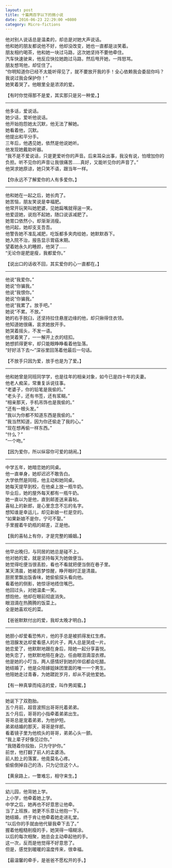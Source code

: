 ```yaml
---
layout: post
title: 十篇两百字以下的微小说
date: 2016-06-23 22:29:00 +0800
category: Micro-fictions
---
```

他对别人说话总是温柔的，却总是对她大声说话。  
他和她的朋友都说他不好，他却没改变，她也一直都是淡笑着。  
朋友相约喝茶，他和她一块过马路，这次她坚持不要他牵住。  
汽车快速驶来，他反应快拉她跑过马路，然后甩开她，一阵怒骂。  
朋友想骂他，却怔住了。  
“你明知道你已经不太能听得见了，就不要放开我的手！全心依赖我会委屈你吗？我说过我会保护你！”  
她笑着哭了。他眼里全是浓浓的爱。

【有时你觉得那不是爱，其实那只是另一种爱。】

---

他多话，爱说话。  
她少话，爱听他说话。  
他开始抱怨她太沉默，他无法了解她。  
她看着他，沉默。  
他提出和平分手。  
三年后，他遇见她，依然是他说她听。  
他发现她戴助听器。  
“我不是不爱说话，只是更爱听你的声音。后来耳朵出事，我没有说，怕增加你的负担。听不见你的声音让我很痛苦……真好，又能听见你的声音了。”  
他哭求她原谅，她只笑不语，跟当年一样。

【你永远不了解爱你的人有多爱你。】

---

他和她在一起之后，她长肉了。  
她苦恼，朋友笑说是幸福肥。  
他常开玩笑叫她肥婆，见她扁嘴就得逞一笑。  
他爱逗她，说抱不起她，随口说该减肥了。  
她胃口依然小，却渐渐消瘦。  
他问起，她却支支吾吾。  
他警告她不准乱减肥，吃饭都多夹肉给她，她默默吞下。  
她入院不治，报告显示胃癌末期。  
望着她永久的睡颜，他哭了……  
“无论你是肥是瘦，我都爱你。”

【说出口的话收不回，其实爱你的心一直都在。】

---

他说“我爱你。”  
她说“你骗我。”  
他说“我恨你。”  
她说“你骗我。”  
他说“我累了。放手吧。”  
她说“不累。不放。”  
她的右手脱臼，还坚持拉住悬崖边缘的他，却只揪得住衣领。  
他知道她很痛，哀求她放开手。  
她哭着摇头，不发一语。  
他哭着笑了，一一解开上衣的纽扣。  
她想抓得更牢，却只能眼睁睁看着他坠落。  
“好好活下去～”深谷里回荡着他最后一句话。

【不放手只因为爱，放手也是为了爱。】

---

他和她曾是同班同学学，也是往年的相亲对象，如今已是四十年的夫妻。  
他老人痴呆，常重复诉说往事。  
“老婆子，你的铅笔是我偷的。”  
“老头子，还有书签，还有浆糊。”  
“相亲那天，手机吊饰也是我偷的。”  
“还有一根头发。”  
“我以为你都不知道东西是我偷的。”  
“我当然知道，因为你还偷走了我的心。”  
“现在想再偷一样东西。”  
“什么？”  
“一个吻。”

【因为爱你，所以纵容你可爱的胡闹。】

---

中学五年，她暗恋她的同桌。  
他一直单身，她却迟迟不敢告白。  
大学依然是同班，他主动和她同桌。  
她每天提早到校，在他桌上放一瓶牛奶。  
毕业后，她的屋外每天都有一瓶牛奶。  
她一直以为是他，直到邮差送来喜帖。  
喜帖上的新郎，是心里念念不忘的名字。  
想知谁是幸运儿，却见新娘一栏是空的。  
“如果新娘不是你，宁可不娶。”  
手里握着牛奶瓶的邮差，正是他。

【我的喜帖上有你，才是完整的婚姻。】

---

他早出晚归，与同居的她总是碰不上。  
他对她的爱，就是坚持每天为她做便当。  
她觉得吃便当很丢脸，看也不看就把便当倒在巷子里。  
某天清晨，她被恶梦惊醒，睁开眼时正是清晨。  
厨房里飘出饭香味，她偷偷探头看向他。  
看着他的侧影，她惊讶地捂住嘴巴。  
他回过头，对她温柔一笑。  
想抱他，他却在眼前彻底消失。  
眼泪滴在热腾腾的饭菜上。  
全是她喜欢吃的菜。

【爸爸默默付出的爱，我却太晚才明白。】

---

她胆小却爱看恐怖片，他的手总是被抓得发红生疼。  
他泪腺发达却爱看感人的片子，两人总是哭成一片。  
她恋爱了，他默默地跟在身后，陪她一起分享喜悦。  
她失恋了，他默默地陪在身边，任由眼泪滴湿衣襟。  
他是她的小叮当，两人感情好到她的伴侣都会吃醋。  
她结婚了，他是众陪嫁姐妹团里面的唯一一个男生。  
他陪她走过青春，为她蹉跎岁月，却从不说他爱她。

【有一种真挚而纯洁的爱，叫作男闺蜜。】

---

她诞下了双胞胎。  
五个月前，超音波照出哥哥托着弟弟。  
五个月后，哥哥的小指牵着弟弟出生。  
哥哥总是宠着弟弟，为他护短。  
弟弟结婚的那天，哥哥是伴郎。  
看着镜子里为他梳头的哥哥，弟弟心头一颤。  
“我上辈子好像见过你。”  
“我随着你投胎，只为守护你。”  
前世，他打翻了前人的孟婆汤。  
前人脸上的落寞，他竟莫名心疼。  
偷偷倒掉自己的汤，只为记住这个人。

【黄泉路上，一瞥难忘，相守来生。】

---

幼儿园，他背她上学。  
上小学，他牵着她上学。  
中学之后，她再也不好意思让他牵。  
当了上班族，她更不乐意让他抱一下。  
她结婚，终于肯让他牵着她走进礼堂。  
“以后你的手就由他代替我牵下去了。”  
握着他粗糙削瘦的手，她哭得一塌糊涂。  
以后的每次相聚，她总会主动牵起他的手。  
这一次，反而是他觉得不好意思了。  
但是，感觉到暖暖的温度传来，很幸福。

【最温馨的牵手，是爸爸不愿松开的手。】